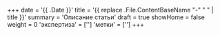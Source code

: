 +++
date = '{{ .Date }}'
title = '{{ replace .File.ContentBaseName "-" " " | title }}'
summary = 'Описание статьи'
draft = true
showHome = false
weight = 0
'экспертиза' = ['']
'метки' = ['']
+++